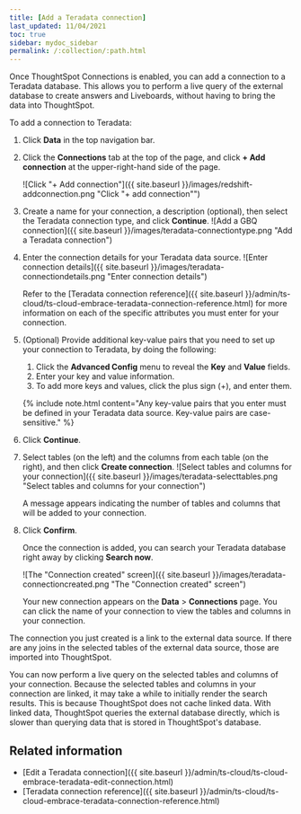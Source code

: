 ```yaml
---
title: [Add a Teradata connection]
last_updated: 11/04/2021
toc: true
sidebar: mydoc_sidebar
permalink: /:collection/:path.html
---
```

Once ThoughtSpot Connections is enabled, you can add a connection to a Teradata database. This allows you to perform a live query of the external database to create answers and Liveboards, without having to bring the data into ThoughtSpot.

To add a connection to Teradata:

1. Click **Data** in the top navigation bar.

2. Click the **Connections** tab at the top of the page, and click **+ Add connection** at the upper-right-hand side of the page.

    ![Click "+ Add connection"]({{ site.baseurl }}/images/redshift-addconnection.png "Click "+ add connection"")
    <!-- ![]({{ site.baseurl }}/images/new-connection.png "New db connect") -->

3. Create a name for your connection, a description (optional), then select the Teradata connection type, and click **Continue**.
    ![Add a GBQ connection]({{ site.baseurl }}/images/teradata-connectiontype.png "Add a Teradata connection")
    <!--  ![Add a Teradata connection]({{ site.baseurl }}/images/gbq-connectiontype.png "Add a Teradata connection") -->

4. Enter the connection details for your Teradata data source.
    ![Enter connection details]({{ site.baseurl }}/images/teradata-connectiondetails.png "Enter connection details")
    <!--  ![Enter connection details]({{ site.baseurl }}/images/gbq-connectiondetails.png "Enter connection details") -->

    Refer to the [Teradata connection reference]({{ site.baseurl }}/admin/ts-cloud/ts-cloud-embrace-teradata-connection-reference.html) for more information on each of the specific attributes you must enter for your connection.

5. (Optional) Provide additional key-value pairs that you need to set up your connection to Teradata, by doing the following:
    1. Click the **Advanced Config** menu to reveal the **Key** and **Value** fields.
    2. Enter your key and value information.
    3. To add more keys and values, click the plus sign (+), and enter them.

    {% include note.html content="Any key-value pairs that you enter must be defined in your Teradata data source. Key-value pairs are case-sensitive." %}

6. Click **Continue**.       

7. Select tables (on the left) and the columns from each table (on the right), and then click **Create connection**.
    ![Select tables and columns for your connection]({{ site.baseurl }}/images/teradata-selecttables.png "Select tables and columns for your connection")

    A message appears indicating the number of tables and columns that will be added to your connection.

8. Click **Confirm**.

    Once the connection is added, you can search your Teradata database right away by clicking **Search now**.

    ![The "Connection created" screen]({{ site.baseurl }}/images/teradata-connectioncreated.png "The "Connection created" screen")

    Your new connection appears on the **Data** > **Connections** page. You can click the name of your connection to view the tables and columns in your connection.   

The connection you just created is a link to the external data source. If there are any joins in the selected tables of the external data source, those are imported into ThoughtSpot.

You can now perform a live query on the selected tables and columns of your connection. Because the selected tables and columns in your connection are linked, it may take a while to initially render the search results. This is because ThoughtSpot does not cache linked data. With linked data, ThoughtSpot queries the external database directly, which is slower than querying data that is stored in ThoughtSpot's database.

## Related information
- [Edit a Teradata connection]({{ site.baseurl }}/admin/ts-cloud/ts-cloud-embrace-teradata-edit-connection.html)
- [Teradata connection reference]({{ site.baseurl }}/admin/ts-cloud/ts-cloud-embrace-teradata-connection-reference.html)
